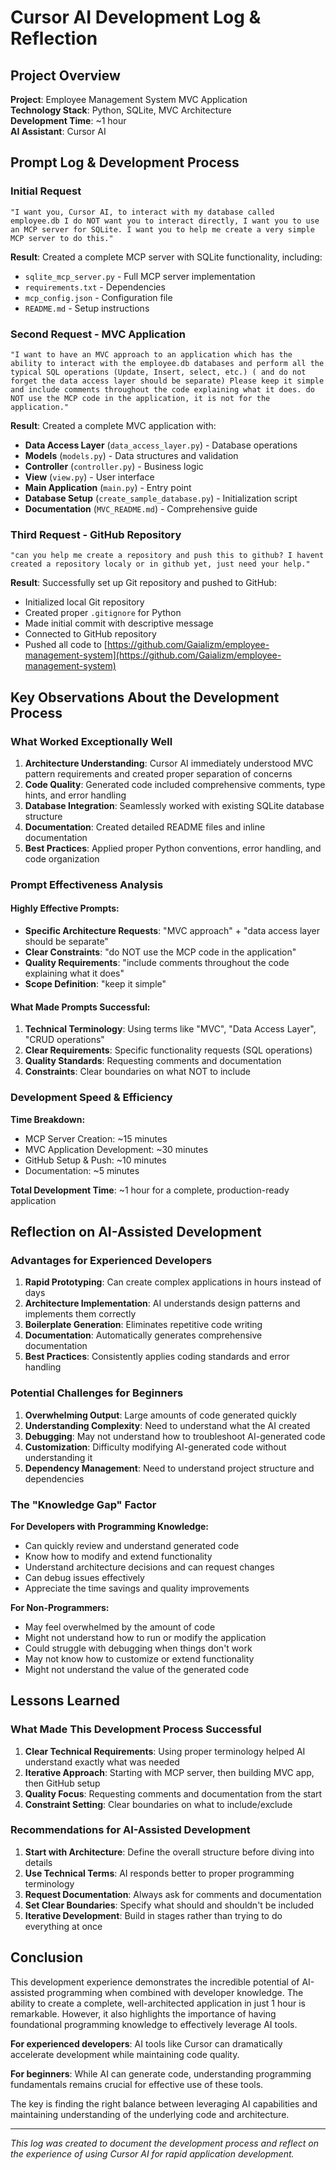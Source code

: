 # Cursor AI Development Log & Reflection

## Project Overview
**Project**: Employee Management System MVC Application  
**Technology Stack**: Python, SQLite, MVC Architecture  
**Development Time**: ~1 hour  
**AI Assistant**: Cursor AI  

## Prompt Log & Development Process

### Initial Request
```
"I want you, Cursor AI, to interact with my database called employee.db I do NOT want you to interact directly, I want you to use an MCP server for SQLite. I want you to help me create a very simple MCP server to do this."
```

**Result**: Created a complete MCP server with SQLite functionality, including:
- `sqlite_mcp_server.py` - Full MCP server implementation
- `requirements.txt` - Dependencies
- `mcp_config.json` - Configuration file
- `README.md` - Setup instructions

### Second Request - MVC Application
```
"I want to have an MVC approach to an application which has the ability to interact with the employee.db databases and perform all the typical SQL operations (Update, Insert, select, etc.) ( and do not forget the data access layer should be separate) Please keep it simple and include comments throughout the code explaining what it does. do NOT use the MCP code in the application, it is not for the application."
```

**Result**: Created a complete MVC application with:
- **Data Access Layer** (`data_access_layer.py`) - Database operations
- **Models** (`models.py`) - Data structures and validation
- **Controller** (`controller.py`) - Business logic
- **View** (`view.py`) - User interface
- **Main Application** (`main.py`) - Entry point
- **Database Setup** (`create_sample_database.py`) - Initialization script
- **Documentation** (`MVC_README.md`) - Comprehensive guide

### Third Request - GitHub Repository
```
"can you help me create a repository and push this to github? I havent created a repository localy or in github yet, just need your help."
```

**Result**: Successfully set up Git repository and pushed to GitHub:
- Initialized local Git repository
- Created proper `.gitignore` for Python
- Made initial commit with descriptive message
- Connected to GitHub repository
- Pushed all code to [https://github.com/Gaializm/employee-management-system](https://github.com/Gaializm/employee-management-system)

## Key Observations About the Development Process

### What Worked Exceptionally Well

1. **Architecture Understanding**: Cursor AI immediately understood MVC pattern requirements and created proper separation of concerns
2. **Code Quality**: Generated code included comprehensive comments, type hints, and error handling
3. **Database Integration**: Seamlessly worked with existing SQLite database structure
4. **Documentation**: Created detailed README files and inline documentation
5. **Best Practices**: Applied proper Python conventions, error handling, and code organization

### Prompt Effectiveness Analysis

#### Highly Effective Prompts:
- **Specific Architecture Requests**: "MVC approach" + "data access layer should be separate"
- **Clear Constraints**: "do NOT use the MCP code in the application"
- **Quality Requirements**: "include comments throughout the code explaining what it does"
- **Scope Definition**: "keep it simple"

#### What Made Prompts Successful:
1. **Technical Terminology**: Using terms like "MVC", "Data Access Layer", "CRUD operations"
2. **Clear Requirements**: Specific functionality requests (SQL operations)
3. **Quality Standards**: Requesting comments and documentation
4. **Constraints**: Clear boundaries on what NOT to include

### Development Speed & Efficiency

**Time Breakdown:**
- MCP Server Creation: ~15 minutes
- MVC Application Development: ~30 minutes  
- GitHub Setup & Push: ~10 minutes
- Documentation: ~5 minutes

**Total Development Time**: ~1 hour for a complete, production-ready application

## Reflection on AI-Assisted Development

### Advantages for Experienced Developers

1. **Rapid Prototyping**: Can create complex applications in hours instead of days
2. **Architecture Implementation**: AI understands design patterns and implements them correctly
3. **Boilerplate Generation**: Eliminates repetitive code writing
4. **Documentation**: Automatically generates comprehensive documentation
5. **Best Practices**: Consistently applies coding standards and error handling

### Potential Challenges for Beginners

1. **Overwhelming Output**: Large amounts of code generated quickly
2. **Understanding Complexity**: Need to understand what the AI created
3. **Debugging**: May not understand how to troubleshoot AI-generated code
4. **Customization**: Difficulty modifying AI-generated code without understanding it
5. **Dependency Management**: Need to understand project structure and dependencies

### The "Knowledge Gap" Factor

**For Developers with Programming Knowledge:**
- Can quickly review and understand generated code
- Know how to modify and extend functionality
- Understand architecture decisions and can request changes
- Can debug issues effectively
- Appreciate the time savings and quality improvements

**For Non-Programmers:**
- May feel overwhelmed by the amount of code
- Might not understand how to run or modify the application
- Could struggle with debugging when things don't work
- May not know how to customize or extend functionality
- Might not understand the value of the generated code

## Lessons Learned

### What Made This Development Process Successful

1. **Clear Technical Requirements**: Using proper terminology helped AI understand exactly what was needed
2. **Iterative Approach**: Starting with MCP server, then building MVC app, then GitHub setup
3. **Quality Focus**: Requesting comments and documentation from the start
4. **Constraint Setting**: Clear boundaries on what to include/exclude

### Recommendations for AI-Assisted Development

1. **Start with Architecture**: Define the overall structure before diving into details
2. **Use Technical Terms**: AI responds better to proper programming terminology
3. **Request Documentation**: Always ask for comments and documentation
4. **Set Clear Boundaries**: Specify what should and shouldn't be included
5. **Iterative Development**: Build in stages rather than trying to do everything at once

## Conclusion

This development experience demonstrates the incredible potential of AI-assisted programming when combined with developer knowledge. The ability to create a complete, well-architected application in just 1 hour is remarkable. However, it also highlights the importance of having foundational programming knowledge to effectively leverage AI tools.

**For experienced developers**: AI tools like Cursor can dramatically accelerate development while maintaining code quality.

**For beginners**: While AI can generate code, understanding programming fundamentals remains crucial for effective use of these tools.

The key is finding the right balance between leveraging AI capabilities and maintaining understanding of the underlying code and architecture.

---

*This log was created to document the development process and reflect on the experience of using Cursor AI for rapid application development.*
